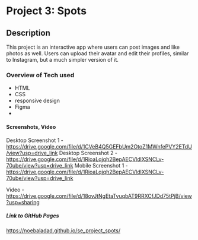 # Project 3: Spots

## Description

This project is an interactive app where users can post images and like photos as well. Users can upload their avatar and edit their profiles, similar to Instagram, but a much simpler version of it.

### Overview of Tech used
  - HTML
  - CSS
  - responsive design
  - Figma
  - 

#### Screenshots, Video
Desktop Screenshot 1 - https://drive.google.com/file/d/1CVeB4Q5GEFbUm2OtoZ1MWnfePVY2ETdU/view?usp=drive_link
Desktop Screenshot 2 - https://drive.google.com/file/d/1RioaLqjqh2BepAECVldlXSNCLv-70ube/view?usp=drive_link
Mobile Screenshot 1 - https://drive.google.com/file/d/1RioaLqjqh2BepAECVldlXSNCLv-70ube/view?usp=drive_link

Video - https://drive.google.com/file/d/18ovJtNgEtaTvuqbAT9RRXCfJDd75tPjB/view?usp=sharing

##### Link to GitHub Pages

 https://noebaladad.github.io/se_project_spots/


